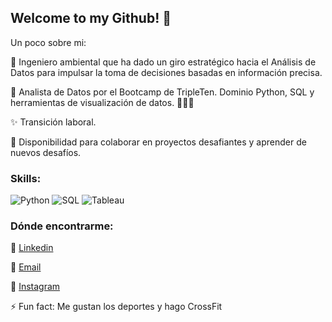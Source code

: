 ## Welcome to my Github! 👋

Un poco sobre mi:

🌱 Ingeniero ambiental que ha dado un giro estratégico hacia el Análisis de Datos para impulsar la toma de decisiones basadas en información precisa.

🔭 Analista de Datos por el Bootcamp de TripleTen. Dominio Python, SQL y herramientas de visualización de datos. 👩🏻‍💻

✨ Transición laboral.

👯 Disponibilidad para colaborar en proyectos desafiantes y aprender de nuevos desafíos.

### Skills: 

![Python](https://img.shields.io/badge/Python-3776AB?style=for-the-badge&logo=python&logoColor=white)
![SQL](https://img.shields.io/badge/SQL-CC2927?style=for-the-badge&logo=database&logoColor=white)
![Tableau](https://img.shields.io/badge/Tableau-E97627?style=for-the-badge&logo=tableau&logoColor=white)

### Dónde encontrarme: 
🔗 [Linkedin](https://www.linkedin.com/in/jose-pablo-esparza/)

📧 [Email](pablo.esparza007@gmail.com)

📸 [Instagram](https://www.instagram.com/pablo_espar07/)

⚡ Fun fact: Me gustan los deportes y hago CrossFit
